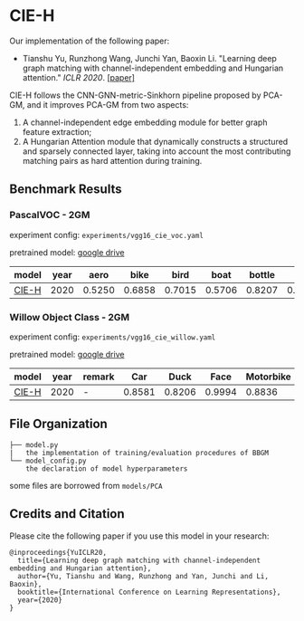 # CIE-H

Our implementation of the following paper:
 * Tianshu Yu, Runzhong Wang, Junchi Yan, Baoxin Li. "Learning deep graph matching with channel-independent embedding and Hungarian attention." _ICLR 2020_.
    [[paper]](https://openreview.net/forum?id=rJgBd2NYPH)

CIE-H follows the CNN-GNN-metric-Sinkhorn pipeline proposed by PCA-GM, and it improves PCA-GM from two aspects:
1) A channel-independent edge embedding module for better graph feature extraction;
2) A Hungarian Attention module that dynamically constructs a structured and sparsely connected layer,
taking into account the most contributing matching pairs as hard attention during training.

## Benchmark Results
### PascalVOC - 2GM

experiment config: ``experiments/vgg16_cie_voc.yaml``

pretrained model: [google drive](https://drive.google.com/file/d/1oRwcnw06t1rCbrIN_7p8TJZY-XkBOFEp/view?usp=sharing)

| model                 | year | aero   | bike   | bird   | boat   | bottle | bus    | car    | cat    | chair  | cow    | table  | dog    | horse  | mbkie  | person | plant  | sheep  | sofa   | train  | tv     | mean   |
| --------------------- | ---- | ------ | ------ | ------ | ------ | ------ | ------ | ------ | ------ | ------ | ------ | ------ | ------ | ------ | ------ | ------ | ------ | ------ | ------ | ------ | ------ | ------ |
| [CIE-H](https://thinkmatch.readthedocs.io/en/latest/guide/models.html#cie-h) | 2020 | 0.5250 | 0.6858 | 0.7015 | 0.5706 | 0.8207 | 0.7700 | 0.7073 | 0.7313 | 0.4383 | 0.6994 | 0.6237 | 0.7018 | 0.7031 | 0.6641 | 0.4763 | 0.8525 | 0.7172 | 0.6400 | 0.8385 | 0.9168 | 0.6892 |

### Willow Object Class - 2GM

experiment config: ``experiments/vgg16_cie_willow.yaml``

pretrained model: [google drive](https://drive.google.com/file/d/1aUdNTWlFxk-sf-bj08ADUoo9CSIQjzDb/view?usp=sharing)

| model                    | year | remark          | Car    | Duck   | Face   | Motorbike | Winebottle | mean   |
| ------------------------ | ---- | --------------- | ------ | ------ | ------ | --------- | ---------- | ------ |
| [CIE-H](https://thinkmatch.readthedocs.io/en/latest/guide/models.html#cie-h) | 2020 | -               | 0.8581 | 0.8206 | 0.9994 | 0.8836    | 0.8871     | 0.8898 |


## File Organization
```
├── model.py
|   the implementation of training/evaluation procedures of BBGM
└── model_config.py
    the declaration of model hyperparameters
```
some files are borrowed from ``models/PCA``

## Credits and Citation

Please cite the following paper if you use this model in your research:
```
@inproceedings{YuICLR20,
  title={Learning deep graph matching with channel-independent embedding and Hungarian attention},
  author={Yu, Tianshu and Wang, Runzhong and Yan, Junchi and Li, Baoxin},
  booktitle={International Conference on Learning Representations},
  year={2020}
}
```
